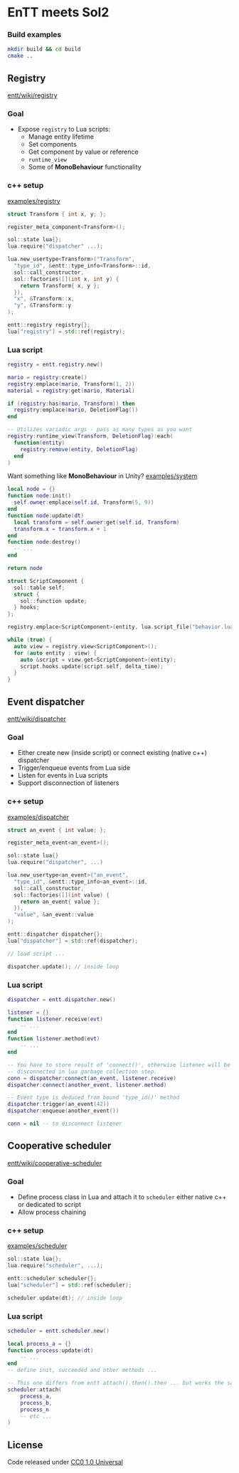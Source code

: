 # EnTT meets Sol2

### Build examples

```bash
mkdir build && cd build
cmake ..
```

## Registry

[entt/wiki/registry](https://github.com/skypjack/entt/wiki/Crash-Course:-entity-component-system#the-registry-the-entity-and-the-component)

### Goal

- Expose `registry` to Lua scripts:
  - Manage entity lifetime
  - Set components
  - Get component by value or reference
  - `runtime_view`
  - Some of **MonoBehaviour** functionality

### c++ setup

[examples/registry](https://github.com/skaarj1989/entt-meets-sol2/blob/main/examples/registry/)

```cpp
struct Transform { int x, y; };

register_meta_component<Transform>();

sol::state lua{};
lua.require("dispatcher" ...);

lua.new_usertype<Transform>("Transform",
  "type_id", &entt::type_info<Transform>::id,
  sol::call_constructor,
  sol::factories([](int x, int y) {
    return Transform{ x, y };
  }),
  "x", &Transform::x,
  "y", &Transform::y
);
```

```cpp
entt::registry registry{};
lua["registry"] = std::ref(registry);
```

### Lua script

```lua
registry = entt.registry.new()
```

```lua
mario = registry:create()
registry:emplace(mario, Transform(1, 2))
material = registry:get(mario, Material)

if (registry:has(mario, Transform)) then
  registry:emplace(mario, DeletionFlag())
end
```

```lua
-- Utilizes variadic args - pass as many types as you want
registry:runtime_view(Transform, DeletionFlag):each(
  function(entity)
    registry:remove(entity, DeletionFlag)
  end
)
```

Want something like **MonoBehaviour** in Unity?
[examples/system](https://github.com/skaarj1989/entt-meets-sol2/tree/main/examples/system)

```lua
local node = {}
function node:init()
  self.owner:emplace(self.id, Transform(5, 9))
end
function node:update(dt)
  local transform = self.owner:get(self.id, Transform)
  transform.x = transform.x + 1
end
function node:destroy()
  -- ...
end

return node
```

```cpp
struct ScriptComponent {
  sol::table self;
  struct {
    sol::function update;
  } hooks;
};

registry.emplace<ScriptComponent>(entity, lua.script_file("behavior.lua"));

while (true) {
  auto view = registry.view<ScriptComponent>();
  for (auto entity : view) {
    auto &script = view.get<ScriptComponent>(entity);
    script.hooks.update(script.self, delta_time);
  }
}
```

## Event dispatcher

[entt/wiki/dispatcher](https://github.com/skypjack/entt/wiki/Crash-Course:-events,-signals-and-everything-in-between#event-dispatcher)

### Goal

- Either create new (inside script) or connect existing (native c++) dispatcher
- Trigger/enqueue events from Lua side
- Listen for events in Lua scripts
- Support disconnection of listeners

### c++ setup

[examples/dispatcher](https://github.com/skaarj1989/entt-meets-sol2/tree/main/examples/dispatcher)

```cpp
struct an_event { int value; };

register_meta_event<an_event>();

sol::state lua{}
lua.require("dispatcher", ...)

lua.new_usertype<an_event>("an_event",
  "type_id", &entt::type_info<an_event>::id,
  sol::call_constructor,
  sol::factories([](int value) {
    return an_event{ value };
  }),
  "value", &an_event::value
);
```

```cpp
entt::dispatcher dispatcher{};
lua["dispatcher"] = std::ref(dispatcher);

// load script ...

dispatcher.update(); // inside loop
```

### Lua script

```lua
dispatcher = entt.dispatcher.new()
```

```lua
listener = {}
function listener.receive(evt)
    -- ...
end
function listener.method(evt)
    -- ...
end

-- You have to store result of 'connect()', otherwise listener will be
-- disconnected in lua garbage collection step.
conn = dispatcher:connect(an_event, listener.receive)
dispatcher:connect(another_event, listener.method)

-- Event type is deduced from bound 'type_id()' method
dispatcher:trigger(an_event(42))
dispatcher:enqueue(another_event())

conn = nil -- to disconnect listener
```

## Cooperative scheduler

[entt/wiki/cooperative-scheduler](https://github.com/skypjack/entt/wiki/Crash-Course:-cooperative-scheduler)

### Goal

- Define process class in Lua and attach it to `scheduler` either native c++ or dedicated to script
- Allow process chaining

### c++ setup

[examples/scheduler](https://github.com/skaarj1989/entt-meets-sol2/tree/main/examples/scheduler)

```cpp
sol::state lua{};
lua.require("scheduler", ...);
```

```cpp
entt::scheduler scheduler{};
lua["scheduler"] = std::ref(scheduler);

scheduler.update(dt); // inside loop
```

### Lua script

```lua
scheduler = entt.scheduler.new()
```

```lua
local process_a = {}
function process:update(dt)
    -- ...
end
-- define init, succeeded and other methods ...

-- This one differs from entt attach().then().then ... but works the same
scheduler:attach(
    process_a,
    process_b,
    process_n
    -- etc ...
)
```

## License

Code released under [CC0 1.0 Universal](LICENSE)